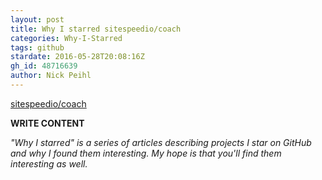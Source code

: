 ```yaml
---
layout: post
title: Why I starred sitespeedio/coach
categories: Why-I-Starred
tags: github
stardate: 2016-05-28T20:08:16Z
gh_id: 48716639
author: Nick Peihl
---
```


[sitespeedio/coach](star.repo.html_url)

**WRITE CONTENT**

*"Why I starred" is a series of articles describing projects I star on GitHub and why I found them interesting. My hope is that you'll find them interesting as well.*

